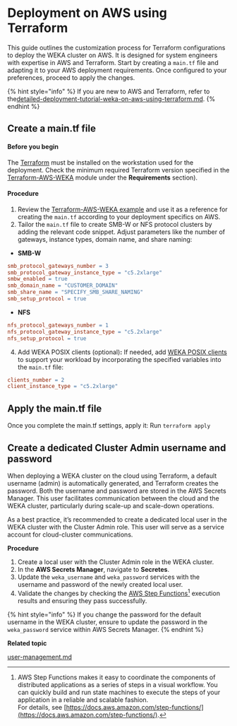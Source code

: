 # Deployment on AWS using Terraform

This guide outlines the customization process for Terraform configurations to deploy the WEKA cluster on AWS. It is designed for system engineers with expertise in AWS and Terraform. Start by creating a `main.tf` file and adapting it to your AWS deployment requirements. Once configured to your preferences, proceed to apply the changes.

{% hint style="info" %}
If you are new to AWS and Terraform, refer to the[detailed-deployment-tutorial-weka-on-aws-using-terraform.md](detailed-deployment-tutorial-weka-on-aws-using-terraform.md "mention").
{% endhint %}

## Create a main.tf file

#### Before you begin

The [Terraform](https://developer.hashicorp.com/terraform/tutorials/aws-get-started/install-cli) must be installed on the workstation used for the deployment. Check the minimum required Terraform version specified in the [Terraform-AWS-WEKA](https://github.com/weka/terraform-aws-weka) module under the **Requirements** section).

#### Procedure

1. Review the [Terraform-AWS-WEKA example](aws-weka-terraform-deployment-module-description.md#terraform-aws-weka-example) and use it as a reference for creating the `main.tf` according to your deployment specifics on AWS.
2. Tailor the `main.tf` file to create SMB-W or NFS protocol clusters by adding the relevant code snippet. Adjust parameters like the number of gateways, instance types, domain name, and share naming:

* **SMB-W**

```makefile
smb_protocol_gateways_number = 3
smb_protocol_gateway_instance_type = "c5.2xlarge" 
smbw_enabled = true
smb_domain_name = "CUSTOMER_DOMAIN"
smb_share_name = "SPECIFY_SMB_SHARE_NAMING"
smb_setup_protocol = true
```

* **NFS**

```makefile
nfs_protocol_gateways_number = 1
nfs_protocol_gateway_instance_type = "c5.2xlarge"
nfs_setup_protocol = true
```

4. Add WEKA POSIX clients (optional)**:** If needed, add [WEKA POSIX clients](../../../overview/weka-client-and-mount-modes.md) to support your workload by incorporating the specified variables into the `main.tf` file:

```makefile
clients_number = 2
client_instance_type = "c5.2xlarge"
```

## Apply the main.tf file

Once you complete the main.tf settings, apply it: Run `terraform apply`

## **Create a dedicated** Cluster Admin username and password

When deploying a WEKA cluster on the cloud using Terraform, a default username (admin) is automatically generated, and Terraform creates the password. Both the username and password are stored in the AWS Secrets Manager. This user facilitates communication between the cloud and the WEKA cluster, particularly during scale-up and scale-down operations.

As a best practice, it’s recommended to create a dedicated local user in the WEKA cluster with the Cluster Admin role. This user will serve as a service account for cloud-cluster communications.

**Procedure**

1. Create a local user with the Cluster Admin role in the WEKA cluster.
2. In the **AWS Secrets Manager**, navigate to **Secretes**.
3. Update the `weka_username` and `weka_password` services with the username and password of the newly created local user.
4. Validate the changes by checking the [AWS Step Functions](#user-content-fn-1)[^1] execution results and ensuring they pass successfully.

{% hint style="info" %}
If you change the password for the default username in the WEKA cluster, ensure to update the password in the `weka_password` service within AWS Secrets Manager.
{% endhint %}

**Related topic**

[user-management.md](../../../usage/user-management/user-management.md "mention")

[^1]: AWS Step Functions makes it easy to coordinate the components of distributed applications as a series of steps in a visual workflow. You can quickly build and run state machines to execute the steps of your application in a reliable and scalable fashion.\
    For details, see [https://docs.aws.amazon.com/step-functions/](https://docs.aws.amazon.com/step-functions/).
